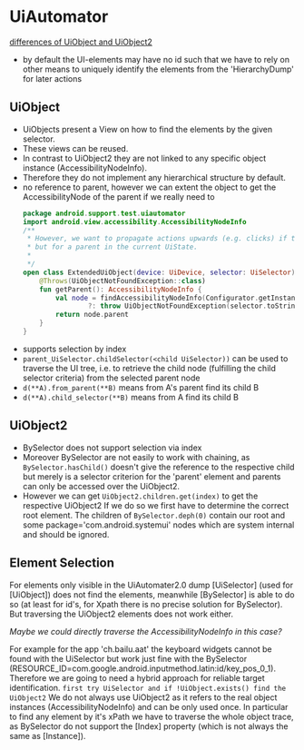 # UiAutomator #
[differences of UiObject and UiObject2](https://stackoverflow.com/questions/40881680/whats-is-the-difference-between-uiobject-and-uiobject2-other-than-uiautomator-2)
  * by default the UI-elements may have no id such that we have to rely on other means to uniquely identify the elements from the 'HierarchyDump' for later actions
  

## UiObject ##
  * UiObjects present a View on how to find the elements by the given selector.
  * These views can be reused.
  * In contrast to UiObject2 they are not linked to any specific object instance (AccessibilityNodeInfo).
  * Therefore they do not implement any hierarchical structure by default.
  * no reference to parent, however we can extent the object to get the AccessibilityNode of the parent if we really need to
    ```kotlin
    package android.support.test.uiautomator
    import android.view.accessibility.AccessibilityNodeInfo
    /**
     * However, we want to propagate actions upwards (e.g. clicks) if this action is not available for this UiObject
     * but for a parent in the current UiState.
     *
     */
    open class ExtendedUiObject(device: UiDevice, selector: UiSelector) : UiObject(device,selector) {
        @Throws(UiObjectNotFoundException::class)
        fun getParent(): AccessibilityNodeInfo {
            val node = findAccessibilityNodeInfo(Configurator.getInstance().waitForSelectorTimeout)
                    ?: throw UiObjectNotFoundException(selector.toString())
            return node.parent
        }
    }
    ```
  * supports selection by index
  * `parent_UiSelector.childSelector(<child UiSelector))` can be used to traverse the UI tree, i.e. to retrieve the child node (fulfilling the child selector criteria) from the selected parent node 
  * `d(**A).from_parent(**B)` means from A's parent find its child B
  * `d(**A).child_selector(**B)` means from A find its child B

## UiObject2 ##
  * BySelector does not support selection via index
  * Moreover BySelector are not easily to work with chaining, as `BySelector.hasChild()` doesn't give the reference to the respective child but merely is a selector criterion for the 'parent' element and parents can only be accessed over the UiObject2.
  * However we can get `UiObject2.children.get(index)` to get the respective UiObject2
    If we do so we first have to determine the correct root element.
    The children of `BySelector.deph(0)` contain our root and some package='com.android.systemui' nodes which are system internal and should be ignored.
    

## Element Selection ##

  For elements only visible in the UiAutomater2.0 dump [UiSelector] (used for [UiObject]) does not find the elements, meanwhile [BySelector] is able to do so (at least for id's, for Xpath there is no precise solution for BySelector).
  But traversing the UiObject2 elements does not work either. 
  
  _Maybe we could directly traverse the AccessibilityNodeInfo in this case?_
  
  For example for the app 'ch.bailu.aat' the keyboard widgets cannot be found with the UiSelector but work just fine with the BySelector (RESOURCE_ID=com.google.android.inputmethod.latin:id/key_pos_0_1).
  Therefore we are going to need a hybrid approach for reliable target identification.
  `first try UiSelector and if !UiObject.exists() find the UiObject2`
  We do not always use UiObject2 as it refers to the real object instances (AccessibilityNodeInfo) and can be only used once.
  In particular to find any element by it's xPath we have to traverse the whole object trace, as BySelector do not support the [Index] property (which is not always the same as [Instance]).
